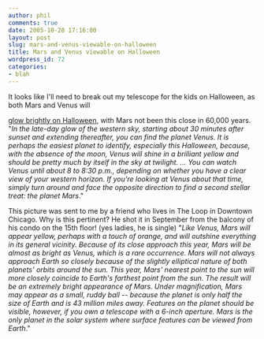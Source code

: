 ```yaml
---
author: phil
comments: true
date: 2005-10-28 17:16:00
layout: post
slug: mars-and-venus-viewable-on-halloween
title: Mars and Venus viewable on Halloween
wordpress_id: 72
categories:
- blah
---
```


It looks like I'll need to break out my telescope for the kids on Halloween, as both Mars and Venus will  

[glow brightly on Halloween](http://pittsburghlive.com/x/tribune-review/trib/newssummary/s_388759.html), with Mars not been this close in 60,000 years.  "_In the late-day glow of the western sky, starting about 30 minutes after sunset and extending thereafter, you can find the planet Venus. It is perhaps the easiest planet to identify, especially this Halloween, because, with the absence of the moon, Venus will shine in a brilliant yellow and should be pretty much by itself in the sky at twilight. ... You can watch Venus until about 8 to 8:30 p.m., depending on whether you have a clear view of your western horizon. If you're looking at Venus about that time, simply turn around and face the opposite direction to find a second stellar treat: the planet Mars_."





This picture was sent to me by a friend who lives in The Loop in Downtown Chicago.  Why is this pertinent?  He shot it in September from the balcony of his condo on the 15th floor! (yes ladies, he is single)  "_Like Venus, Mars will appear yellow, perhaps with a touch of orange, and will outshine everything in its general vicinity. Because of its close approach this year, Mars will be almost as bright as Venus, which is a rare occurrence. Mars will not always approach Earth so closely because of the slightly elliptical nature of both planets' orbits around the sun. This year, Mars' nearest point to the sun will more closely coincide to Earth's farthest point from the sun. The result will be an extremely bright appearance of Mars. Under magnification, Mars may appear as a small, ruddy ball -- because the planet is only half the size of Earth and is 43 million miles away. Features on the planet should be visible, however, if you own a telescope with a 6-inch aperture. Mars is the only planet in the solar system where surface features can be viewed from Earth_."

